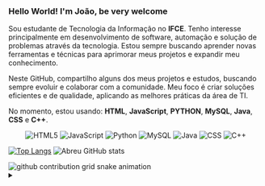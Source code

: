 ### Hello World! I'm João, be very welcome 
Sou estudante de Tecnologia da Informação no **IFCE**. Tenho interesse principalmente em desenvolvimento de software, automação e solução de problemas através da tecnologia. Estou sempre buscando aprender novas ferramentas e técnicas para aprimorar meus projetos e expandir meu conhecimento.

Neste GitHub, compartilho alguns dos meus projetos e estudos, buscando sempre evoluir e colaborar com a comunidade. Meu foco é criar soluções eficientes e de qualidade, aplicando as melhores práticas da área de TI.


No momento, estou usando: **HTML**, **JavaScript**, **PYTHON**,  **MySQL**, **Java**, **CSS** e **C++**.

<div style="text-align: center;">
  <img alt="HTML5" src="https://img.shields.io/badge/HTML5-E34F26?style=for-the-badge&logo=html5&logoColor=white" />
  <img alt="JavaScript" src="https://img.shields.io/badge/JavaScript-F7DF1E?style=for-the-badge&logo=javascript&logoColor=black" />
   <img align="Python" alt="Python" src="https://img.shields.io/badge/Python-14354C?style=for-the-badge&logo=python&logoColor=white" />
  <img alt="MySQL" src="https://img.shields.io/badge/MySQL-4479A1?style=for-the-badge&logo=mysql&logoColor=white" />
<img alt="Java" src="https://img.shields.io/badge/Java-007396?style=for-the-badge&logo=java&logoColor=white" />
<img alt="CSS" src="https://img.shields.io/badge/CSS-1572B6?style=for-the-badge&logo=css3&logoColor=white" />
<img alt="C++" src="https://img.shields.io/badge/C++-00599C?style=for-the-badge&logo=cplusplus&logoColor=white" />

</div>



[![Top Langs](https://github-readme-stats.vercel.app/api/top-langs/?username=ByJoao1)](https://github.com/anuraghazra/github-readme-stats)
![Abreu GitHub stats](https://github-readme-stats.vercel.app/api?username=Abreueshow_icons=true&theme=radical)

<picture>
    <source media="(prefers-color-scheme: dark)" srcset="https://raw.githubusercontent.com/ByJoao1/ByJoao1/output/github-contribution-grid-snake-dark.sve">
    <source media="(prefers-color-scheme: light)" srcset="https://raw.githubusercontent.com/ByJoao1/ByJoao1/output/github-contribution-grid-snake.svg">
    <img alt="github contribution grid snake animation" src="https://raw.githubusercontent.com/ByJoao1/ByJoao1/output/github-contribution-grid-snake.svg">


<details align="left">
  <summary></summary>

   -Badges by <a href="https://shields.io/">shields.io</a>.
   - GitHub Stats by <a href="https://github.com/anuraghazra/github-readme-stats">anuraghazra</a>.
   - Developer vector created by @andi_aqua_ on <a href="https://picrew.me/en/">picrewc</a›.
